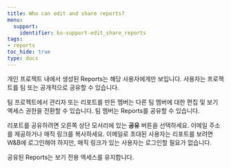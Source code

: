 ```yaml
---
title: Who can edit and share reports?
menu:
  support:
    identifier: ko-support-edit_share_reports
tags:
- reports
toc_hide: true
type: docs
---
```


개인 프로젝트 내에서 생성된 Reports는 해당 사용자에게만 보입니다. 사용자는 프로젝트를 팀 또는 공개적으로 공유할 수 있습니다.

팀 프로젝트에서 관리자 또는 리포트를 만든 멤버는 다른 팀 멤버에 대한 편집 및 보기 엑세스 권한을 전환할 수 있습니다. 팀 멤버는 Reports를 공유할 수 있습니다.

리포트를 공유하려면 오른쪽 상단 모서리에 있는 **공유** 버튼을 선택하세요. 이메일 주소를 제공하거나 매직 링크를 복사하세요. 이메일로 초대된 사용자는 리포트를 보려면 W&B에 로그인해야 하지만, 매직 링크가 있는 사용자는 로그인할 필요가 없습니다.

공유된 Reports는 보기 전용 엑세스를 유지합니다.
